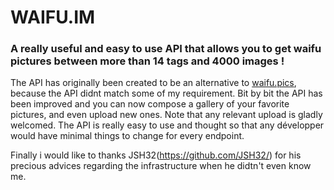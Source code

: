 # WAIFU.IM
### A really useful and easy to use API that allows you to get waifu pictures between more than 14 tags and 4000 images !

The API has originally been created to be an alternative to [waifu.pics](https://waifu.pics), because the API didnt match some of my requirement.
Bit by bit the API has been improved and you can now compose a gallery of your favorite pictures, and even upload new ones. Note that any relevant upload is gladly welcomed.
The API is really easy to use and thought so that any développer would have minimal things to change for every endpoint.

Finally i would like to thanks JSH32(https://github.com/JSH32/) for his precious advices regarding the infrastructure when he didtn't even know me.

